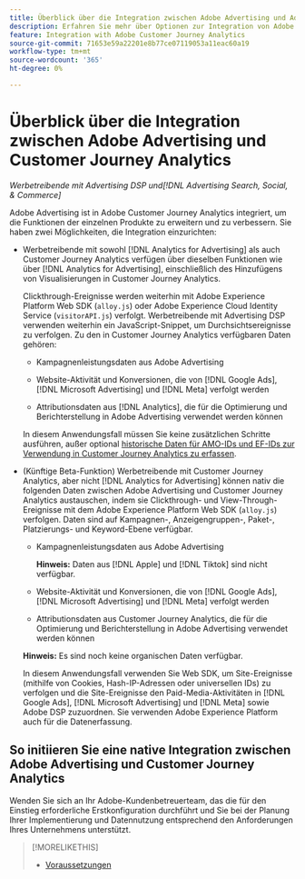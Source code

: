 ```yaml
---
title: Überblick über die Integration zwischen Adobe Advertising und Adobe Customer Journey Analytics
description: Erfahren Sie mehr über Optionen zur Integration von Adobe Advertising mit Adobe Customer Journey Analytics.
feature: Integration with Adobe Customer Journey Analytics
source-git-commit: 71653e59a22201e8b77ce07119053a11eac60a19
workflow-type: tm+mt
source-wordcount: '365'
ht-degree: 0%

---
```


# Überblick über die Integration zwischen Adobe Advertising und Customer Journey Analytics

<!-- title? If I change, change refs throughout -->

*Werbetreibende mit Advertising DSP und[!DNL Advertising Search, Social, & Commerce]*

Adobe Advertising ist in Adobe Customer Journey Analytics integriert, um die Funktionen der einzelnen Produkte zu erweitern und zu verbessern. Sie haben zwei Möglichkeiten, die Integration einzurichten:

* Werbetreibende mit sowohl [!DNL Analytics for Advertising] als auch Customer Journey Analytics verfügen über dieselben Funktionen wie über [!DNL Analytics for Advertising], einschließlich des Hinzufügens von Visualisierungen in Customer Journey Analytics.

  Clickthrough-Ereignisse werden weiterhin mit Adobe Experience Platform Web SDK (`alloy.js`) oder Adobe Experience Cloud Identity Service (`visitorAPI.js`) verfolgt. Werbetreibende mit Advertising DSP verwenden weiterhin ein JavaScript-Snippet, um Durchsichtsereignisse zu verfolgen. Zu den in Customer Journey Analytics verfügbaren Daten gehören:

   * Kampagnenleistungsdaten aus Adobe Advertising

   * Website-Aktivität und Konversionen, die von [!DNL Google Ads], [!DNL Microsoft Advertising] und [!DNL Meta] verfolgt werden

   * Attributionsdaten aus [!DNL Analytics], die für die Optimierung und Berichterstellung in Adobe Advertising verwendet werden können

  In diesem Anwendungsfall müssen Sie keine zusätzlichen Schritte ausführen, außer optional [historische Daten für AMO-IDs und EF-IDs zur Verwendung in Customer Journey Analytics zu erfassen](/help/integrations/analytics/rvars-to-evars.md).

* (Künftige Beta-Funktion) Werbetreibende mit Customer Journey Analytics, aber nicht [!DNL Analytics for Advertising] können nativ die folgenden Daten zwischen Adobe Advertising und Customer Journey Analytics austauschen, indem sie Clickthrough- und View-Through-Ereignisse mit dem Adobe Experience Platform Web SDK (`alloy.js`) verfolgen. Daten sind auf Kampagnen-, Anzeigengruppen-, Paket-, Platzierungs- und Keyword-Ebene verfügbar.

   * Kampagnenleistungsdaten aus Adobe Advertising

     **Hinweis:** Daten aus [!DNL Apple] und [!DNL Tiktok] sind nicht verfügbar.

   * Website-Aktivität und Konversionen, die von [!DNL Google Ads], [!DNL Microsoft Advertising] und [!DNL Meta] verfolgt werden

   * Attributionsdaten aus Customer Journey Analytics, die für die Optimierung und Berichterstellung in Adobe Advertising verwendet werden können

  **Hinweis:** Es sind noch keine organischen Daten verfügbar.<!-- Does that belong somewhere up above? -->

  In diesem Anwendungsfall verwenden Sie Web SDK, um Site-Ereignisse (mithilfe von Cookies, Hash-IP-Adressen oder universellen IDs) zu verfolgen und die Site-Ereignisse den Paid-Media-Aktivitäten in [!DNL Google Ads], [!DNL Microsoft Advertising] und [!DNL Meta] sowie Adobe DSP zuzuordnen. Sie verwenden Adobe Experience Platform auch für die Datenerfassung.

## So initiieren Sie eine native Integration zwischen Adobe Advertising und Customer Journey Analytics

Wenden Sie sich an Ihr Adobe-Kundenbetreuerteam, das die für den Einstieg erforderliche Erstkonfiguration durchführt und Sie bei der Planung Ihrer Implementierung und Datennutzung entsprechend den Anforderungen Ihres Unternehmens unterstützt.

>[!MORELIKETHIS]
>
>* [Voraussetzungen](prerequisites.md)

